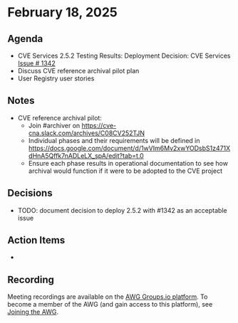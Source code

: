 # February 18, 2025

## Agenda

* CVE Services 2.5.2 Testing Results: Deployment Decision: CVE Services [Issue # 1342](https://github.com/CVEProject/cve-services/issues/1342)
* Discuss CVE reference archival pilot plan
* User Registry user stories

## Notes

* CVE reference archival pilot:
  * Join #archiver on https://cve-cna.slack.com/archives/C08CV252TJN
  * Individual phases and their requirements will be defined in https://docs.google.com/document/d/1wVIm6Mv2xwYODsbS1z471XdHnA5Qffk7nADLeLX_spA/edit?tab=t.0
  * Ensure each phase results in operational documentation to see how archival would function if it were to be adopted to the CVE project

## Decisions

* TODO: document decision to deploy 2.5.2 with #1342 as an acceptable issue

## Action Items

*

## Recording

Meeting recordings are available on the [AWG Groups.io platform](https://cve-cwe-programs.groups.io/g/AWG/files/MeetingRecordings).
To become a member of the AWG (and gain access to this platform), see [Joining the AWG](https://github.com/CVEProject/automation-working-group?tab=readme-ov-file#joining-the-awg).
